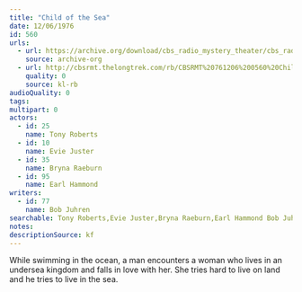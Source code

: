 ```yaml
---
title: "Child of the Sea"
date: 12/06/1976
id: 560
urls: 
  - url: https://archive.org/download/cbs_radio_mystery_theater/cbs_radio_mystery_theater-0551-0600.zip/cbs_radio_mystery_theater-0551-0600%2Fcbsrmt_0560_child_of_the_sea.mp3
    source: archive-org
  - url: http://cbsrmt.thelongtrek.com/rb/CBSRMT%20761206%200560%20Child%20of%20the%20Sea_wbbm_rb.mp3
    quality: 0
    source: kl-rb
audioQuality: 0
tags: 
multipart: 0
actors:  
  - id: 25
    name: Tony Roberts  
  - id: 10
    name: Evie Juster  
  - id: 35
    name: Bryna Raeburn  
  - id: 95
    name: Earl Hammond
writers:  
  - id: 77
    name: Bob Juhren
searchable: Tony Roberts,Evie Juster,Bryna Raeburn,Earl Hammond Bob Juhren
notes: 
descriptionSource: kf
---
```

While swimming in the ocean, a man encounters a woman who lives in an undersea kingdom and falls in love with her. She tries hard to live on land and he tries to live in the sea.